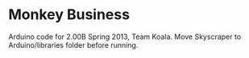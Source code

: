 Monkey Business
===============

Arduino code for 2.00B Spring 2013, Team Koala.
Move Skyscraper to Arduino/libraries folder before running.